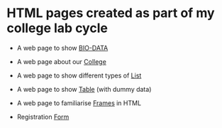 # HTML pages created as part of my college lab cycle

- A web page to show [BIO-DATA](http://htmlpreview.github.io/?https://github.com/JacobDeepu/HTML/blob/basics/exp1/biodata.html)

- A web page about our [College](http://htmlpreview.github.io/?https://github.com/JacobDeepu/HTML/blob/basics/exp2/index.html)

- A web page to show different types of [List](http://htmlpreview.github.io/?https://github.com/JacobDeepu/HTML/blob/basics/exp3/list.html)

- A web page to show [Table](http://htmlpreview.github.io/?https://github.com/JacobDeepu/HTML/blob/basics/exp4/table.html) (with dummy data)

- A web page to familiarise [Frames](http://htmlpreview.github.io/?https://github.com/JacobDeepu/HTML/blob/basics/exp5/index.html) in HTML

- Registration [Form](http://htmlpreview.github.io/?https://github.com/JacobDeepu/HTML/blob/basics/exp6/registration-form.html)
